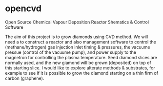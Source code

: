 # opencvd
Open Source Chemical Vapour Deposition Reactor Shematics &amp; Control Software

The aim of this project is to grow diamonds using CVD method.
We will need a to construct a reactor and also management software to control the (methane/hydrogen) gas injection inlet timing & pressures, the vacuume pressue (control of the vacuume pump), and power supply to the magnetron for controlling the plasma temperature.
Seed diamond slices are normally used, and the new giamond will be grown (deposited) on top of this starting slice. I would like to explore alterate methods & substrates, for example to see if it is possible to grow the diamond starting on a thin firm of carbon (graphene).
